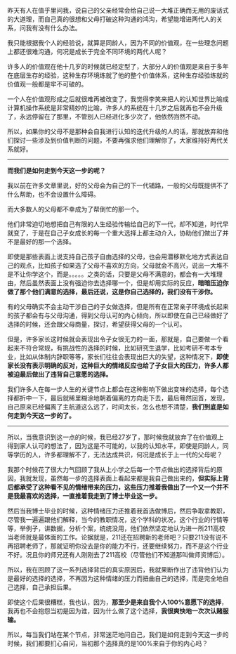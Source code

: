 <p>昨天有人在值乎里问我，说自己的父亲经常会给自己说一大堆正确而无用的废话式的大道理，而自己真的很想和父母打破这种沟通的鸿沟，希望能增进两代人的关系，问我有没有什么办法。</p><p>我只能根据我个人的经验说，就算是同龄人，因为不同的价值观，在一些理念问题上都还很难沟通，何况是成长于完全不同环境的两代人呢？</p><p>许多人的价值观在他十几岁的时候就已经定型了，大部分人的价值观是来自于多年在底层生存的经验，这种生存环境练就了他的整个价值体系，这种生存经验练就的价值观一般都是牢不可破的。</p><p>一个人在价值观形成之后就很难再被改变了，我觉得李笑来把人的认知世界比喻成计算机操作系统是非常精妙的比喻，许多人的系统在十几岁之后就再也不会升级了，永远停留在了那里，不管别人已经进化多少次了，他依然岿然不动。</p><p>所以，如果你的父母不是那种会自我进行认知的迭代升级的人的话，那就放弃和他们探讨一些涉及到价值判断的问题，不要再强求他们理解你了，大家维持好两代关系就好。</p><hr/><p><b>而我们是如何走到今天这一步的呢？</b></p><p>我以前在许多文章里说，好的父母会为自己的下一代铺路，一般的父母既提供不了什么帮助，也不会设置什么障碍。</p><p>而大多数人的父母都不幸成为了帮倒忙的那一个。</p><p>他们非常迫切地想把自己有限的人生经验传输给自己的下一代，却不知道，时代早就变了，于是在自己子女成长的每一个重大选择上都主动介入，协助他们做出了并不是最好的那一个选择。</p><p>即使是那些表面上说支持自己孩子自由选择的父母，也会用潜移默化地方式表达自己的观点，比如孩子如果选了父母不喜欢的方向，父母就会不高兴，说出一大堆不是不让你学这个，而是。。。。。之类的话，只要是父母不满意的，都会有一大堆理由，然后虽然表面上没有强迫你去选择哪一个，但是却用实际的反应，<b>暗暗压迫你做了那个他们满意的选择，最后还说，这是你自己选择的，我们没有干涉你。</b></p><p>有的父母确实不会主动干涉自己的子女做选择，但是所有在正常亲子环境成长起来的孩子都会有与父母沟通，得到父母认可的内心倾向，所以即使在自己已经做好了选择的时候，还会跟父母商量，探讨，希望获得父母的一个认可。</p><p>但是，许多家长这时候就会表现出令子女很无力的一面，那就是，自己要做一个看起来不符合常规，有挑战性的选择的时候，比如研究生退学，比如考研不考本专业，比如从体制内辞职等等，家长们往往会表现出巨大的失望，这种情况下，<b>即使家长没有表示明确的反对，这种巨大的情绪反应也给了子女巨大的压力，许多人都被迫最后做出了违背自己意愿的选择。</b></p><p>我们许多人在每一步人生的关键节点上都会在这种影响下做出变味的选择，每个选择都折中一下，最后就稀里糊涂地朝着偏离的方向走下去，最后蓦然回首，发现，自己原来已经偏离了主航道这么远了，时间太长，怎么也想不清楚，<b>我们到底是如何走到今天这一步的了。</b></p><hr/><p>所以，当我意识到这一点的时候，我已经27岁了，那时候我就放弃了在价值观上得到家人认可的想法了，因为这是不可能的，以我的认知水平，即使是同龄人，同等学历的人，许多都理解不了，无法达成共识，何况是成长于上一代的父母呢？</p><p>我那个时候花了很大力气回顾了我从上小学之后每一个节点做出的选择背后的原因，我就发现，虽然每一步的选择表面上看起来都是我自己做出来的，<b>但实际上背后都承受了这种看不见的情绪带来的压力，这些压力推着我做出了一个又一个并不是我最喜欢的选择，一直推着我走到了博士毕业这一步。</b></p><p>然后当我博士毕业的时候，这种情绪压力还推着我首选做博后，然后争取拿教职，尽管我一遍遍跟他们解释，当今的教职情况，这个学科的状况，这个行业的行情等等，举例子，讲数据，分析个案，统统没用，他们依然坚定地认为进一所211高校当老师就是最体面的工作。论据就是，211还在招聘新的老师吧？只要211没有说不再招聘老师了，那就证明你没去是你的能力不行，还要继续努力，而不是这个行业不好。况且你的师兄还有人刚刚去了211高校（尽管他们不知道那叫做师资博后）。</p><p>所以，我在回顾了这一系列选择背后的真实原因后，我就果断作出了违背他们认为是最好的选择的选择，不再因为这种情绪的压力而扭曲自己的选择，而是完全地自己选择，自己承担后果。</p><p>即使这个后果很糟糕，我也认，因为，<b>那至少是来自我个人100%意愿下的选择</b>，我再也不会抱怨当初是因为谁，因为什么做了这个选择，<b>我很爽快地一次次认赌服输。</b></p><p>所以，每当我们站在某个节点，非常迷茫地问自己，我们是如何走到今天这一步的时候，我们都要扪心自问，当初那个选择真的是100%来自于你的内心吗？</p>